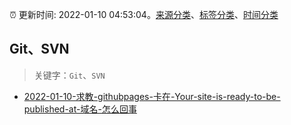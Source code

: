 :alarm_clock: 更新时间: 2022-01-10 04:53:04。[来源分类](../README.md)、[标签分类](../TAGS.md)、[时间分类](../TIMELINE.md)

## Git、SVN


> 关键字：`Git`、`SVN`



- [2022-01-10-求教-githubpages-卡在-Your-site-is-ready-to-be-published-at-域名-怎么回事](https://www.v2ex.com/t/827271) 